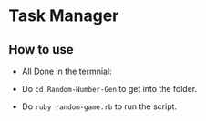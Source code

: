 # Task Manager

## How to use ##

- All Done in the termnial:

- Do `cd Random-Number-Gen` to get into the folder.

- Do `ruby random-game.rb` to run the script.